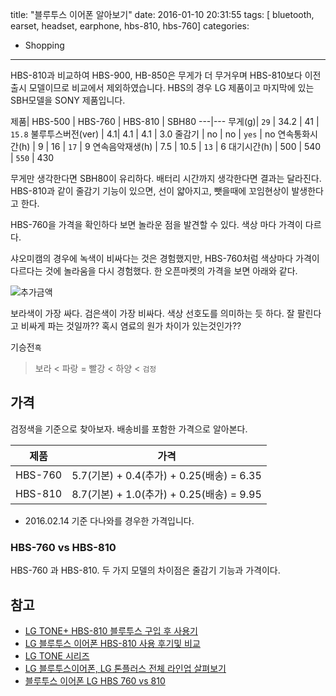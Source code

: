 title: "블루투스 이어폰 알아보기"
date: 2016-01-10 20:31:55
tags: [ bluetooth, earset, headset, earphone, hbs-810, hbs-760]
categories:
- Shopping
---

HBS-810과 비교하여 HBS-900, HB-850은 무게가 더 무거우며 HBS-810보다 이전 출시 모델이므로 비교에서 제외하였습니다. HBS의 경우 LG 제품이고 마지막에 있는 SBH모델을 SONY 제품입니다.

제품| HBS-500 | HBS-760 | HBS-810 | SBH80
---|---
무게(g)| `29` | 34.2 | 41 | `15.8` 
불루투스버전(ver) | 4.1|  4.1 | 4.1 | 3.0 
줄감기 | no | no | `yes` | no 
연속통화시간(h) | 9 | 16 | `17` | 9 
연속음악재생(h) | 7.5 | 10.5 | `13` | 6
대기시간(h) | 500 | 540 | `550` | 430

무게만 생각한다면 SBH80이 유리하다. 배터리 시간까지 생각한다면 결과는 달라진다.
HBS-810과 같이 줄감기 기능이 있으면, 선이 얇아지고, 뺏을때에 꼬임현상이 발생한다고 한다.

HBS-760을 가격을 확인하다 보면 놀라운 점을 발견할 수 있다.
색상 마다 가격이 다르다.

샤오미캠의 경우에 녹색이 비싸다는 것은 경험했지만, HBS-760처럼 색상마다 가격이 다르다는 것에 놀라움을 다시 경험했다. 한 오픈마켓의 가격을 보면 아래와 같다.

![추가금액](https://goo.gl/PMlDbi)

보라색이 가장 싸다. 검은색이 가장 비싸다. 색상 선호도를 의미하는 듯 하다. 잘 팔린다고 비싸게 파는 것일까?? 혹시 염료의 원가 차이가 있는것인가??

기승전`흑`
> 보라 < 파랑 = 빨강 < 하양 < `검정`


## 가격
검정색을 기준으로 찾아보자. 배송비를 포함한 가격으로 알아본다.


제품|가격
---|---
HBS-760 | 5.7(기본) + 0.4(추가) + 0.25(배송) = 6.35
HBS-810 | 8.7(기본) + 1.0(추가) + 0.25(배송) = 9.95

* 2016.02.14 기준 다나와를 경우한 가격입니다.

### HBS-760 vs HBS-810

HBS-760 과 HBS-810. 두 가지 모델의 차이점은 줄감기 기능과 가격이다.



## 참고
* [LG TONE+ HBS-810 블루투스 구입 후 사용기](http://clien.net/cs2/bbs/board.php?bo_table=use&wr_id=804639)
* [LG 블루투스 이어폰 HBS-810 사용 후기및 비교](http://blog.naver.com/PostView.nhn?blogId=idyye&logNo=220574110778&categoryNo=0&parentCategoryNo=0&viewDate=&currentPage=1&postListTopCurrentPage=1&from=postView)
* [LG TONE 시리즈](https://namu.wiki/w/LG%20TONE%20%EC%8B%9C%EB%A6%AC%EC%A6%88)
* [LG 블루투스이어폰, LG 톤플러스 전체 라인업 살펴보기](http://www.kuccblog.net/1511)
* [블루투스 이어폰 LG HBS 760 vs 810](http://coolenjoy.net/bbs/cboard.php?id=35&no=48314)














